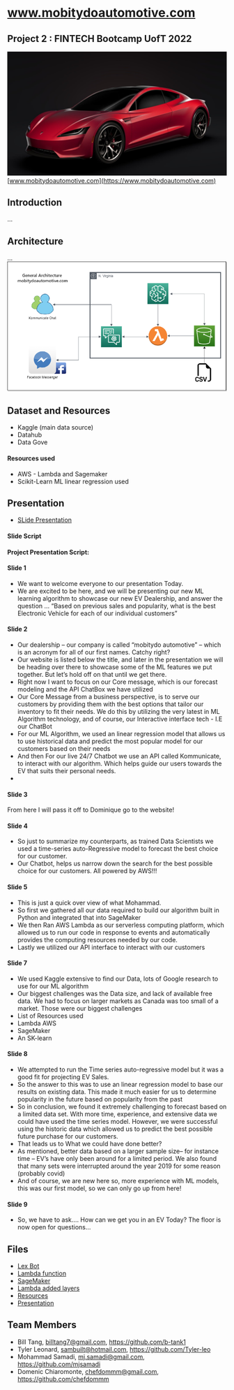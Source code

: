 # www.mobitydoautomotive.com
## Project 2 : FINTECH Bootcamp UofT 2022
![EV](tesla-roadster.jpg)
[www.mobitydoautomotive.com](https://www.mobitydoautomotive.com)

## Introduction 
...

## Architecture 
...
![Architecture](Architecture.png)


## Dataset and Resources
* Kaggle (main data source)
* Datahub
* Data Gove
#### Resources used
* AWS - Lambda and Sagemaker
* Scikit-Learn ML linear regression used


## Presentation 
* [SLide Presentation](/Presentation/Project%20Presentation%20-%20Project%202.pdf) 
#### Slide Script

#### Project Presentation Script:
#### Slide 1 
-	We want to welcome everyone to our presentation Today. 
-	We are excited to be here, and we will be presenting our new ML learning algorithm to showcase our new EV Dealership, and answer the question … “Based on previous sales and popularity, what is the best Electronic Vehicle for each of our individual customers”
#### Slide 2
-	Our dealership – our company is called “mobitydo automotive” – which is an acronym for all of our first names.  Catchy right?
-	Our website is listed below the title, and later in the presentation we will be heading over there to showcase some of the ML features we put together.  But let’s hold off on that until we get there.
-	Right now I want to focus on our Core message, which is our forecast modeling and the API ChatBox we have utilized
-	 Our Core Message from a business perspective, is to serve our customers by providing them with the best options that tailor our inventory to fit their needs.  We do this by utilizing the very latest in ML Algorithm technology, and of course, our Interactive interface tech - I.E our ChatBot
-	For our ML Algorithm, we used an linear regression model that allows us to use historical data and predict the most popular model for our customers based on their needs
-	And then For our live 24/7 Chatbot we use an API called Kommunicate, to interact with our algorithm. Which helps guide our users towards the EV that suits their personal needs.
-	
#### Slide 3
From here I will pass it off to Dominique go to the website!

#### Slide 4
-	So just to summarize my counterparts, as trained Data Scientists we used a time-series auto-Regressive model to forecast the best choice for our customer.
-	Our Chatbot, helps us narrow down the search for the best possible choice for our customers.  All powered by AWS!!!
#### Slide 5
-	This is just a quick over view of what Mohammad.  
-	So first we gathered all our data required to build our algorithm built in Python and integrated that into SageMaker
-	We then Ran AWS Lambda as our serverless computing platform, which allowed us to run our code in response to events and automatically provides the computing resources needed by our code.
-	Lastly we utilized our API interface to interact with our customers
#### Slide 7 
-	We used Kaggle extensive to find our Data, lots of Google research to use for our ML algorithm
-	Our biggest challenges was the Data size, and lack of available free data.  We had to focus on larger markets as Canada was too small of a market.   Those were our biggest challenges
-	List of Resources used
-	Lambda AWS
-	SageMaker
-	An SK-learn
#### Slide 8
-	We attempted to run the Time series auto-regressive model but it was a good fit for projecting EV Sales.
-	So the answer to this was to use an linear regression model to base our results on existing data.  This made it much easier for us to determine popularity in the future based on popularity from the past
-	So in conclusion, we found it extremely challenging to forecast based on a limited data set.  With more time, experience, and extensive data we could have used the time series model.  However, we were successful using the historic data which allowed us to predict the best possible future purchase for our customers.
-	That leads us to What we could have done better?
-	As mentioned, better data based on a larger sample size– for instance time – EV’s have only been around for a limited period.  We also found that many sets were interrupted around the year 2019 for some reason (probably covid)
-	And of course, we are new here so, more experience with ML models, this was our first model, so we can only go up from here!
#### Slide 9
-	So, we have to ask…. How can we get you in an EV Today?
The floor is now open for questions…





## Files
* [Lex Bot](/Lex/)
* [Lambda function](/Lambda/)
* [SageMaker](/SageMaker/)
* [Lambda added layers](/Lambda_added_layers/)
* [Resources](/Resources/)
* [Presentation](/Presentation/Project%20Presentation%20-%20Project%202.pdf) 

## Team Members
* Bill Tang, billtang7@gmail.com, https://github.com/b-tank1
* Tyler Leonard, sambuilt@hotmail.com, https://github.com/Tyler-leo
* Mohammad Samadi, mj.samadi@gmail.com, https://github.com/mjsamadi
* Domenic Chiaromonte, chefdommm@gmail.com, https://github.com/chefdommm
